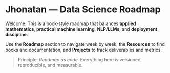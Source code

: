 # Jhonatan — Data Science Roadmap

Welcome. This is a book‑style roadmap that balances **applied mathematics**, **practical machine learning**, **NLP/LLMs**, and **deployment discipline**.

Use the **Roadmap** section to navigate week by week, the **Resources** to find books and documentation, and **Projects** to track deliverables and metrics.

> Principle: *Roadmap as code*. Everything here is versioned, reproducible, and measurable.